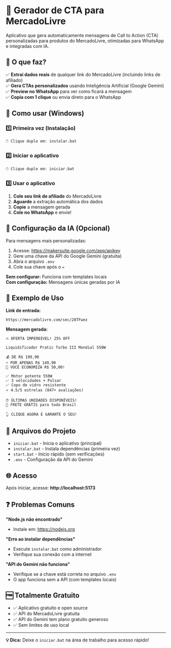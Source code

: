 # 🚀 Gerador de CTA para MercadoLivre

Aplicativo que gera automaticamente mensagens de Call to Action (CTA) personalizadas para produtos do MercadoLivre, otimizadas para WhatsApp e integradas com IA.

## 🎯 O que faz?

✅ **Extrai dados reais** de qualquer link do MercadoLivre (incluindo links de afiliado)  
✅ **Gera CTAs personalizados** usando Inteligência Artificial (Google Gemini)  
✅ **Preview no WhatsApp** para ver como ficará a mensagem  
✅ **Copia com 1 clique** ou envia direto para o WhatsApp  

## 🚀 Como usar (Windows)

### 1️⃣ Primeira vez (Instalação)
```
🖱️ Clique duplo em: instalar.bat
```

### 2️⃣ Iniciar o aplicativo
```
🖱️ Clique duplo em: iniciar.bat
```

### 3️⃣ Usar o aplicativo
1. **Cole seu link de afiliado** do MercadoLivre
2. **Aguarde** a extração automática dos dados
3. **Copie** a mensagem gerada
4. **Cole no WhatsApp** e envie!

## 🔧 Configuração da IA (Opcional)

Para mensagens mais personalizadas:

1. Acesse: https://makersuite.google.com/app/apikey
2. Gere uma chave da API do Google Gemini (gratuita)
3. Abra o arquivo `.env`
4. Cole sua chave após o `=`

**Sem configurar:** Funciona com templates locais  
**Com configuração:** Mensagens únicas geradas por IA

## 📱 Exemplo de Uso

**Link de entrada:**
```
https://mercadolivre.com/sec/28TFwez
```

**Mensagem gerada:**
```
🔥 OFERTA IMPERDÍVEL! 25% OFF

Liquidificador Pratic Turbo III Mondial 550W

💰 DE R$ 199,90
⚡ POR APENAS R$ 149,90
💸 VOCÊ ECONOMIZA R$ 50,00!

✅ Motor potente 550W
✅ 3 velocidades + Pulsar
✅ Copo de vidro resistente
⭐ 4.5/5 estrelas (847+ avaliações)

⏰ ÚLTIMAS UNIDADES DISPONÍVEIS!
🚚 FRETE GRÁTIS para todo Brasil

👆 CLIQUE AGORA E GARANTE O SEU!
```

## 📂 Arquivos do Projeto

- `iniciar.bat` - Inicia o aplicativo (principal)
- `instalar.bat` - Instala dependências (primeira vez)
- `start.bat` - Início rápido (sem verificações)
- `.env` - Configuração da API do Gemini

## 🌐 Acesso

Após iniciar, acesse: **http://localhost:5173**

## ❓ Problemas Comuns

**"Node.js não encontrado"**
- Instale em: https://nodejs.org

**"Erro ao instalar dependências"**
- Execute `instalar.bat` como administrador
- Verifique sua conexão com a internet

**"API do Gemini não funciona"**
- Verifique se a chave está correta no arquivo `.env`
- O app funciona sem a API (com templates locais)

## 🆓 Totalmente Gratuito

- ✅ Aplicativo gratuito e open source
- ✅ API do MercadoLivre gratuita
- ✅ API do Gemini tem plano gratuito generoso
- ✅ Sem limites de uso local

---

**💡 Dica:** Deixe o `iniciar.bat` na área de trabalho para acesso rápido!